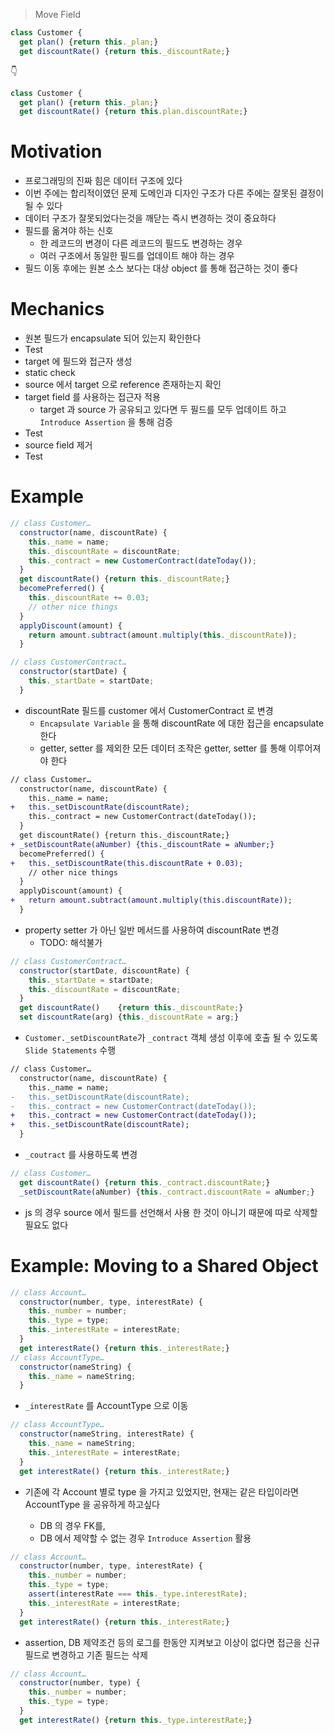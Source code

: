 > Move Field

```js
class Customer {
  get plan() {return this._plan;}
  get discountRate() {return this._discountRate;}
```

👇

```js
class Customer {
  get plan() {return this._plan;}
  get discountRate() {return this.plan.discountRate;}
```

# Motivation

- 프로그래밍의 진짜 힘은 데이터 구조에 있다
- 이번 주에는 합리적이였던 문제 도메인과 디자인 구조가 다른 주에는 잘못된 결정이 될 수 있다
- 데이터 구조가 잘못되었다는것을 깨닫는 즉시 변경하는 것이 중요하다
- 필드를 옮겨야 하는 신호
  - 한 레코드의 변경이 다른 레코드의 필드도 변경하는 경우
  - 여러 구조에서 동일한 필드를 업데이트 해야 하는 경우
- 필드 이동 후에는 원본 소스 보다는 대상 object 를 통해 접근하는 것이 좋다

# Mechanics

- 원본 필드가 encapsulate 되어 있는지 확인한다
- Test
- target 에 필드와 접근자 생성
- static check
- source 에서 target 으로 reference 존재하는지 확인
- target field 를 사용하는 접근자 적용
  - target 과 source 가 공유되고 있다면 두 필드를 모두 업데이트 하고 `Introduce Assertion` 을 통해 검증
- Test
- source field 제거
- Test

# Example

```js
// class Customer…
  constructor(name, discountRate) {
    this._name = name;
    this._discountRate = discountRate;
    this._contract = new CustomerContract(dateToday());
  }
  get discountRate() {return this._discountRate;}
  becomePreferred() {
    this._discountRate += 0.03;
    // other nice things
  }
  applyDiscount(amount) {
    return amount.subtract(amount.multiply(this._discountRate));
  }

// class CustomerContract…
  constructor(startDate) {
    this._startDate = startDate;
  }

```

- discountRate 필드를 customer 에서 CustomerContract 로 변경
  - `Encapsulate Variable` 을 통해 discountRate 에 대한 접근을 encapsulate 한다
  - getter, setter 를 제외한 모든 데이터 조작은 getter, setter 를 통해 이루어져야 한다

```diff
// class Customer…
  constructor(name, discountRate) {
    this._name = name;
+   this._setDiscountRate(discountRate);
    this._contract = new CustomerContract(dateToday());
  }
  get discountRate() {return this._discountRate;}
+ _setDiscountRate(aNumber) {this._discountRate = aNumber;}
  becomePreferred() {
+   this._setDiscountRate(this.discountRate + 0.03);
    // other nice things
  }
  applyDiscount(amount) {
+   return amount.subtract(amount.multiply(this.discountRate));
  }
```

- property setter 가 아닌 일반 메서드를 사용하여 discountRate 변경
  - TODO: 해석불가

```js
// class CustomerContract…
  constructor(startDate, discountRate) {
    this._startDate = startDate;
    this._discountRate = discountRate;
  }
  get discountRate()    {return this._discountRate;}
  set discountRate(arg) {this._discountRate = arg;}
```

- `Customer._setDiscountRate`가 `_contract` 객체 생성 이후에 호출 될 수 있도록 `Slide Statements` 수행

```diff
// class Customer…
  constructor(name, discountRate) {
    this._name = name;
-   this._setDiscountRate(discountRate);
-   this._contract = new CustomerContract(dateToday());
+   this._contract = new CustomerContract(dateToday());
+   this._setDiscountRate(discountRate);
  }
```

- `_coutract` 를 사용하도록 변경

```js
// class Customer…
  get discountRate() {return this._contract.discountRate;}
  _setDiscountRate(aNumber) {this._contract.discountRate = aNumber;}
```

- js 의 경우 source 에서 필드를 선언해서 사용 한 것이 아니기 때문에 따로 삭제할 필요도 없다

# Example: Moving to a Shared Object

```js
// class Account…
  constructor(number, type, interestRate) {
    this._number = number;
    this._type = type;
    this._interestRate = interestRate;
  }
  get interestRate() {return this._interestRate;}
// class AccountType…
  constructor(nameString) {
    this._name = nameString;
  }
```

- `_interestRate` 를 AccountType 으로 이동

```js
// class AccountType…
  constructor(nameString, interestRate) {
    this._name = nameString;
    this._interestRate = interestRate;
  }
  get interestRate() {return this._interestRate;}
```

- 기존에 각 Account 별로 type 을 가지고 있었지만, 현재는 같은 타입이라면 AccountType 을 공유하게 하고싶다

  - DB 의 경우 FK를,
  - DB 에서 제약할 수 없는 경우 `Introduce Assertion` 활용

```js
// class Account…
  constructor(number, type, interestRate) {
    this._number = number;
    this._type = type;
    assert(interestRate === this._type.interestRate);
    this._interestRate = interestRate;
  }
  get interestRate() {return this._interestRate;}
```

- assertion, DB 제약조건 등의 로그를 한동안 지켜보고 이상이 없다면 접근을 신규 필드로 변경하고 기존 필드는 삭제

```js
// class Account…
  constructor(number, type) {
    this._number = number;
    this._type = type;
  }
  get interestRate() {return this._type.interestRate;}
```
